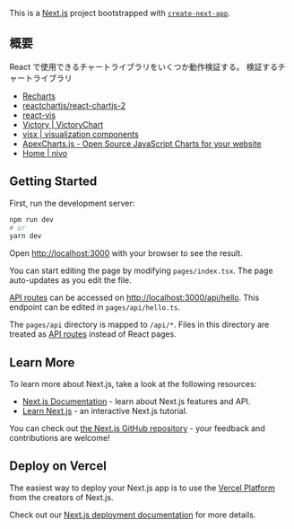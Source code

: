 This is a [Next.js](https://nextjs.org/) project bootstrapped with [`create-next-app`](https://github.com/vercel/next.js/tree/canary/packages/create-next-app).

## 概要

React で使用できるチャートライブラリをいくつか動作検証する。
検証するチャートライブラリ
* [Recharts](https://recharts.org/en-US/)
* [reactchartjs/react\-chartjs\-2](https://github.com/reactchartjs/react-chartjs-2)
* [react\-vis](https://uber.github.io/react-vis/)
* [Victory \| VictoryChart](https://formidable.com/open-source/victory/docs/victory-chart/)
* [visx \| visualization components](https://airbnb.io/visx/)
* [ApexCharts\.js \- Open Source JavaScript Charts for your website](https://apexcharts.com/)
* [Home \| nivo](https://nivo.rocks/)

## Getting Started

First, run the development server:

```bash
npm run dev
# or
yarn dev
```

Open [http://localhost:3000](http://localhost:3000) with your browser to see the result.

You can start editing the page by modifying `pages/index.tsx`. The page auto-updates as you edit the file.

[API routes](https://nextjs.org/docs/api-routes/introduction) can be accessed on [http://localhost:3000/api/hello](http://localhost:3000/api/hello). This endpoint can be edited in `pages/api/hello.ts`.

The `pages/api` directory is mapped to `/api/*`. Files in this directory are treated as [API routes](https://nextjs.org/docs/api-routes/introduction) instead of React pages.

## Learn More

To learn more about Next.js, take a look at the following resources:

- [Next.js Documentation](https://nextjs.org/docs) - learn about Next.js features and API.
- [Learn Next.js](https://nextjs.org/learn) - an interactive Next.js tutorial.

You can check out [the Next.js GitHub repository](https://github.com/vercel/next.js/) - your feedback and contributions are welcome!

## Deploy on Vercel

The easiest way to deploy your Next.js app is to use the [Vercel Platform](https://vercel.com/new?utm_medium=default-template&filter=next.js&utm_source=create-next-app&utm_campaign=create-next-app-readme) from the creators of Next.js.

Check out our [Next.js deployment documentation](https://nextjs.org/docs/deployment) for more details.
